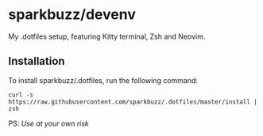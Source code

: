# sparkbuzz/devenv

My .dotfiles setup, featuring Kitty terminal, Zsh and Neovim.

## Installation

To install sparkbuzz/.dotfiles, run the following command:

```
curl -s https://raw.githubusercontent.com/sparkbuzz/.dotfiles/master/install | zsh
```

PS: _Use at your own risk_

